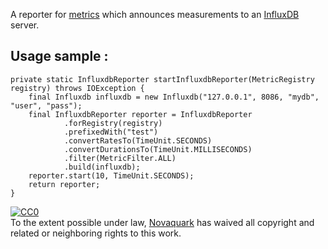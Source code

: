 A reporter for [metrics](http://metrics.codahale.com/) which announces measurements to an [InfluxDB](http://influxdb.org) server.

## Usage sample :

	private static InfluxdbReporter startInfluxdbReporter(MetricRegistry registry) throws IOException {
		final Influxdb influxdb = new Influxdb("127.0.0.1", 8086, "mydb", "user", "pass");
		final InfluxdbReporter reporter = InfluxdbReporter
				.forRegistry(registry)
				.prefixedWith("test")
				.convertRatesTo(TimeUnit.SECONDS)
				.convertDurationsTo(TimeUnit.MILLISECONDS)
				.filter(MetricFilter.ALL)
				.build(influxdb);
		reporter.start(10, TimeUnit.SECONDS);
		return reporter;
	}

<p xmlns:dct="http://purl.org/dc/terms/">
  <a rel="license"
     href="http://creativecommons.org/publicdomain/zero/1.0/">
    <img src="http://i.creativecommons.org/p/zero/1.0/88x31.png" style="border-style: none;" alt="CC0" />
  </a>
  <br />
  To the extent possible under law,
  <a rel="dct:publisher"
     href="https://github.com/orgs/novaquark">
    <span property="dct:title">Novaquark</span></a>
  has waived all copyright and related or neighboring rights to
  this work.
</p>

